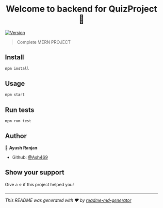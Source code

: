 <h1 align="center">Welcome to backend for QuizProject 👋</h1>
<p>
  <a href="https://www.npmjs.com/package/backend for QuizProject" target="_blank">
    <img alt="Version" src="https://img.shields.io/npm/v/backend for QuizProject.svg">
  </a>
</p>

> Complete MERN PROJECT

## Install

```sh
npm install
```

## Usage

```sh
npm start
```

## Run tests

```sh
npm run test
```

## Author

👤 **Ayush Ranjan**

* Github: [@Ash469](https://github.com/Ash469)

## Show your support

Give a ⭐️ if this project helped you!

***
_This README was generated with ❤️ by [readme-md-generator](https://github.com/kefranabg/readme-md-generator)_